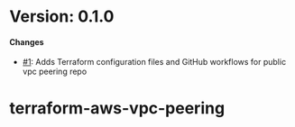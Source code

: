 # Version: 0.1.0


#### Changes

* [#1](https://github.com/om2tech/terraform-aws-vpc-peering/pull/1): Adds Terraform configuration files and GitHub workflows for public vpc peering repo


# terraform-aws-vpc-peering
